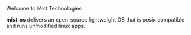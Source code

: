 Welcome to Mist Technologies

**mist-os** delivers an open-source lightweight OS that is posix compatible and runs unmodified linux apps.

